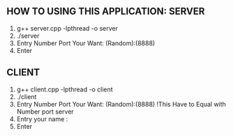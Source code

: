  
HOW TO USING THIS APPLICATION:
SERVER
----------
1. g++ server.cpp -lpthread -o server
2. ./server
3. Entry Number Port Your Want: (Random):(8888)
4. Enter

CLIENT
----------
1. g++ client.cpp -lpthread -o client
2. ./client
3. Entry Number Port Your Want: (Random):(8888)
   !This Have to Equal with Number port server
4. Entry your name : 
5. Enter
